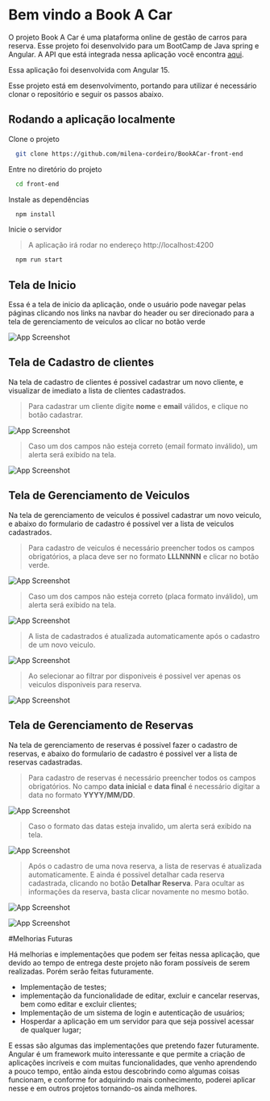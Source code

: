 # Bem vindo a Book A Car

O projeto Book A Car é uma plataforma online de gestão de carros para reserva. Esse projeto foi desenvolvido para um BootCamp de Java spring e Angular.
A API que está integrada nessa aplicação você encontra [aqui](https://github.com/milena-cordeiro/BookACar).

Essa aplicação foi desenvolvida com Angular 15.

Esse projeto está em desenvolvimento, portando para utilizar é necessário clonar o repositório e seguir os passos abaixo.

## Rodando a aplicação localmente

Clone o projeto

```bash
  git clone https://github.com/milena-cordeiro/BookACar-front-end
```

Entre no diretório do projeto

```bash
  cd front-end
```

Instale as dependências

```bash
  npm install
```

Inicie o servidor
> A aplicação irá rodar no endereço http://localhost:4200

```bash
  npm run start
```

## Tela de Inicio

Essa é a tela de inicio da aplicação, onde o usuário pode navegar pelas páginas clicando nos links na navbar do header ou ser direcionado para a tela de gerenciamento de veiculos ao clicar no botão verde

![App Screenshot](./src/assets/telaInicial.png )

## Tela de Cadastro de clientes

Na tela de cadastro de clientes é possivel cadastrar um novo cliente, e visualizar de imediato a lista de clientes cadastrados.
> Para cadastrar um cliente digite **nome** e **email** válidos, e clique no botão cadastrar.

![App Screenshot](./src/assets/cadastrocliente.png)

> Caso um dos campos não esteja correto (email formato inválido), um alerta será exibido na tela.

![App Screenshot](./src/assets/errodeemail.png)



## Tela de Gerenciamento de Veiculos

Na tela de gerenciamento de veiculos é possivel cadastrar um novo veiculo, e abaixo do formulario de cadastro é possivel ver a lista de veiculos cadastrados. 
> Para cadastro de veiculos é necessário preencher todos os campos obrigatórios, a placa deve ser no formato **LLLNNNN** e clicar no botão verde. 

![App Screenshot](./src/assets/cadastrarcarro.png)

> Caso um dos campos não esteja correto (placa formato inválido), um alerta será exibido na tela.

![App Screenshot](./src/assets/erroplaca.png)

> A lista de cadastrados é atualizada automaticamente após o cadastro de um novo veiculo.

![App Screenshot](./src/assets/todososcarroscadastrados.png)

> Ao selecionar ao filtrar por disponiveis é possivel ver apenas os veiculos disponiveis para reserva.

![App Screenshot](./src/assets/veiculosdisponiveis.png)


## Tela de Gerenciamento de Reservas

Na tela de gerenciamento de reservas é possivel fazer o cadastro de reservas, e abaixo do formulario de cadastro é possivel ver a lista de reservas cadastradas.
> Para cadastro de reservas é necessário preencher todos os campos obrigatórios. No campo **data inicial** e **data final** é necessário digitar a data no formato **YYYY/MM/DD**.

![App Screenshot](./src/assets/cadastroreserva.png)

>Caso o formato das datas esteja invalido, um alerta será exibido na tela.

![App Screenshot](./src/assets/erroreservadataerrada.png)

> Após o cadastro de uma nova reserva, a lista de reservas é atualizada automaticamente.
E ainda é possivel detalhar cada reserva cadastrada, clicando no botão **Detalhar Reserva**. Para ocultar as informações da reserva, basta clicar novamente no mesmo botão.

![App Screenshot](./src/assets/tabelareserva1.png)

![App Screenshot](./src/assets/detalhesreserva.png)

#Melhorias Futuras

Há melhorias e implementações que podem ser feitas nessa aplicação, que devido ao tempo de entrega deste projeto não foram possíveis de serem realizadas. Porém serão feitas futuramente.
* Implementação de testes;
* implementação da funcionalidade de editar, excluir e cancelar reservas, bem como editar e excluir clientes;
* Implementação de um sistema de login e autenticação de usuários;
* Hosperdar a aplicação em um servidor para que seja possivel acessar de qualquer lugar;

E essas são algumas das implementações que pretendo fazer futuramente. Angular é um framework muito interessante e que permite a criação de aplicações incríveis e com muitas funcionalidades, que venho aprendendo a pouco tempo, então ainda estou descobrindo como algumas coisas funcionam, e conforme for adquirindo mais conhecimento, poderei aplicar nesse e em outros projetos tornando-os ainda melhores.


